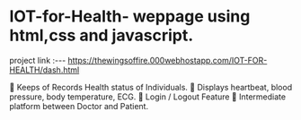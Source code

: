 # IOT-for-Health- weppage using html,css and javascript.

project link :--- https://thewingsoffire.000webhostapp.com/IOT-FOR-HEALTH/dash.html

 Keeps of Records Health status of Individuals.
 Displays heartbeat, blood pressure, body temperature, ECG.
 Login / Logout Feature
 Intermediate platform between Doctor and Patient.
